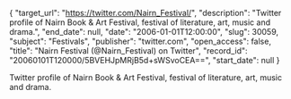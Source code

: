 {
  "target_url": "https://twitter.com/Nairn_Festival/", 
  "description": "Twitter profile of Nairn Book & Art Festival, festival of literature, art, music and drama.", 
  "end_date": null, 
  "date": "2006-01-01T12:00:00", 
  "slug": 30059, 
  "subject": "Festivals", 
  "publisher": "twitter.com", 
  "open_access": false, 
  "title": "Nairn Festival (@Nairn_Festival) on Twitter", 
  "record_id": "20060101T120000/5BVEHJpMRjB5d+sWSvoCEA==", 
  "start_date": null
}

Twitter profile of Nairn Book & Art Festival, festival of literature, art, music and drama.